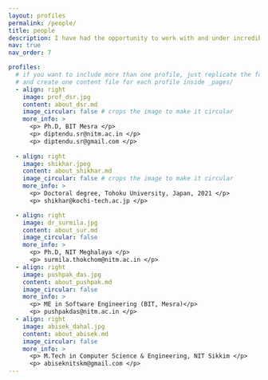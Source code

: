 ```yaml
---
layout: profiles
permalink: /people/
title: people
description: I have had the opportunity to work with and under incredibly talented and intellectual individuals and supervisors, and I am currently collaborating with some equally talented people.
nav: true
nav_order: 7

profiles:
  # if you want to include more than one profile, just replicate the following block
  # and create one content file for each profile inside _pages/
  - align: right
    image: prof_dsr.jpg
    content: about_dsr.md
    image_circular: false # crops the image to make it circular
    more_info: >
      <p> Ph.D, BIT Mesra </p>
      <p> diptendu.sr@nitm.ac.in </p>
      <p> diptendu.sr@gmail.com </p>
      
  - align: right
    image: shikhar.jpeg
    content: about_shikhar.md
    image_circular: false # crops the image to make it circular
    more_info: >
      <p> Doctoral degree, Tohoku University, Japan, 2021 </p>
      <p> shikhar@kochi-tech.ac.jp </p>

  - align: right
    image: dr_surmila.jpg
    content: about_sur.md
    image_circular: false 
    more_info: >
      <p> Ph.D, NIT Meghalaya </p>
      <p> surmila.thokchom@nitm.ac.in </p>
  - align: right
    image: pushpak_das.jpg
    content: about_pushpak.md
    image_circular: false 
    more_info: >
      <p> ME in Software Engineering (BIT, Mesra)</p>
      <p> pushpakdas@nitm.ac.in </p>
  - align: right
    image: abisek_dahal.jpg
    content: about_abisek.md
    image_circular: false 
    more_info: >
      <p> M.Tech in Computer Science & Engineering, NIT Sikkim </p>
      <p> abiseknitskm@gmail.com </p>
---
```

